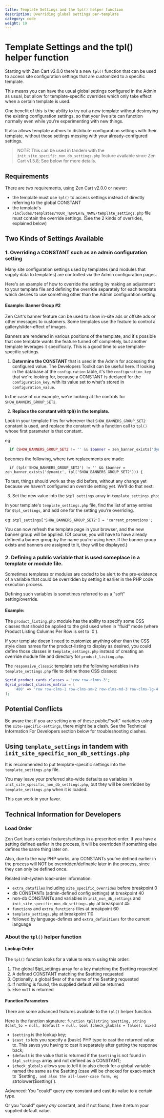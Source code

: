 ```yaml
---
title: Template Settings and the tpl() helper function
description: Overriding global settings per-template
category: code
weight: 10
---
```


# Template Settings and the tpl() helper function


Starting with Zen Cart v2.0.0 there's a new `tpl()` function that can be used to access site configuration settings that are customized to a specific template.

This means you can have the usual global settings configured in the Admin as usual, but allow for template-specific overrides which only take effect when a certain template is used.

One benefit of this is the ability to try out a new template without destroying the existing configuration settings, so that your live site can function normally even while you're experimenting with new things.

It also allows template authors to distribute configuration settings with their template, without those settings messing with your already-configured settings.

> NOTE: This can be used in tandem with the `init_site_specific_non_db_settings.php` feature available since Zen Cart v1.5.8; See below for more details.


## Requirements

There are two requirements, using Zen Cart v2.0.0 or newer:
- the template must use `tpl()` to access settings instead of directly referring to the global CONSTANT
- the template's `/includes/templates/YOUR_TEMPLATE_NAME/template_settings.php` file must contain the override settings. (See the 2 kinds of overrides, explained below)



## Two Kinds of Settings Available

### 1. Overriding a CONSTANT such as an admin configuration setting

Many site configuration settings used by templates (and modules that supply data to templates) are controlled via the Admin configuration pages.

Here's an example of how to override the setting by making an adjustment to your template file and defining the override separately for each template which desires to use something other than the Admin configuration setting.

#### Example: Banner Group #2

Zen Cart's banner feature can be used to show in-site ads or offsite ads or other messages to customers. Some templates use the feature to control a gallery/slider-effect of images.

Banners are rendered in various positions of the template, and it's possible that one template wants the feature turned off completely, but another template leverages it specifically. This is a good time to use template-specific settings.

1. **Determine the CONSTANT** that is used in the Admin for accessing the configured value. The Developers Toolkit can be useful here. If looking in the database at the `configuration` table, it's the `configuration_key` that we're looking for, because a CONSTANT is declared for the `configuration_key`, with its value set to what's stored in `configuration_value`.

  In the case of our example, we're looking at the controls for `SHOW_BANNERS_GROUP_SET2`.

2. **Replace the constant with tpl() in the template.** 

  Look in your template files for wherever that `SHOW_BANNERS_GROUP_SET2` constant is used, and replace the constant with a function call to `tpl()` whose first parameter is that constant.

  eg:
```php
  if (SHOW_BANNERS_GROUP_SET2 != '' && $banner = zen_banner_exists('dynamic', SHOW_BANNERS_GROUP_SET2)) {
```
becomes the following, where two replacements are made:
```
  if (tpl('SHOW_BANNERS_GROUP_SET2') != '' && $banner = zen_banner_exists('dynamic', tpl('SHOW_BANNERS_GROUP_SET2'))) {
```

  To test, things should work as they did before, without any change yet because we haven't configured an override setting yet. We'll do that next:

3. Set the new value into the `$tpl_settings` array in `template_settings.php`:

  In your template's `template_settings.php` file, find the list of array entries for `$tpl_settings`, and add one for the setting you're overriding.
  
  eg: `$tpl_settings['SHOW_BANNERS_GROUP_SET2'] = 'current_promotions';`

  You can now refresh the template page in your browser, and the new banner group will be applied. (Of course, you will have to have already defined a banner group by the name you're using here. If the banner group exists and banners are assigned to it, they will be displayed.)


### 2. Defining a public variable that is used someplace in a template or module file.

Sometimes templates or modules are coded to be alert to the pre-existence of a variable that could be overridden by setting it earlier in the PHP code execution process.

Defining such variables is sometimes referred to as a "soft" setting/override.

#### Example:
The `product_listing.php` module has the ability to specify some CSS classes that should be applied to the grid used when in "fluid" mode (where Product Listing Columns Per Row is set to '0').

If your template doesn't need to customize anything other than the CSS style class names for the product-listing to display as desired, you could define those classes in `template_settings.php` instead of creating an override module file and directory for `product_listing.php`.

The `responsive_classic` template sets the following variables in its `template_settings.php` file to define those CSS classes:

```php
$grid_product_cards_classes = 'row row-clmns-3';
$grid_product_classes_matrix = [
    '480' => 'row row-clms-1 row-clms-sm-2 row-clms-md-3 row-clms-lg-4 row-clms-xl-6',
];
```



## Potential Conflicts

Be aware that if you are setting any of these public/"soft" variables using the `site-specific-settings`, there might be a clash. See the Technical Information For Developers section below for troubleshooting clashes.

## Using `template_settings` in tandem with `init_site_specific_non_db_settings.php`

It is recommended to put template-specific settings into the `template_settings.php` file.


You may leave your preferred site-wide defaults as variables in `init_site_specific_non_db_settings.php`, but they will be overridden by `template_settings.php` when it is loaded.

This can work in your favor.



## Technical Information for Developers

### Load Order
Zen Cart loads certain features/settings in a prescribed order. If you have a setting defined earlier in the process, it will be overridden if something else defines the same thing later on.

Also, due to the way PHP works, any CONSTANTs you've defined earlier in the process will NOT be overridden/definable later in the process, since they can only be defined once.

Related init-system load-order information:
- `extra_datafiles` including `site_specific_overrides` before breakpoint 0
- db CONSTANTs (admin-defined config settings) at breakpoint 40
- non-db CONSTANTs and variables in `init_non_db_settings` and `init_site_specific_non_db_settings.php` at breakpoint 45
- `functions` and `extra_functions` files at breakpoint 60
- `template_settings.php` at breakpoint 110
- followed by language-defines and `extra_definitions` for the current language

### About the `tpl()` helper function

#### Lookup Order

The `tpl()` function looks for a value to return using this order:

1. The global $tpl_settings array for a key matching the $setting requested
2. A defined CONSTANT matching the $setting requested
3. Optionally, a global $var of the name of the $setting requested
4. If nothing is found, the supplied default will be returned
5. Else `null` is returned


#### Function Parameters
There are some advanced features available to the `tpl()` helper function.

Here is the function signature:
`function tpl(string $setting, string $cast_to = null, $default = null, bool $check_globals = false): mixed`

- `$setting` is the lookup key;
- `$cast_to` lets you specify a (basic) PHP type to cast the returned value to. This saves you having to cast it separately after getting the response back;
- `$default` is the value that is returned if the `$setting` is not found in `$tpl_settings` array and not defined as a CONSTANT;
- `$check_globals` allows you to tell it to also check for a global variable named the same as the $setting (case will be checked for exact-match to `$setting`, and also the all-lower-case form, eg `strtolower($setting)`).


Advanced: You "could" query *any* constant and cast its value to a certain type.

Or you "could" query *any* constant, and if not found, have it return your supplied default value.

